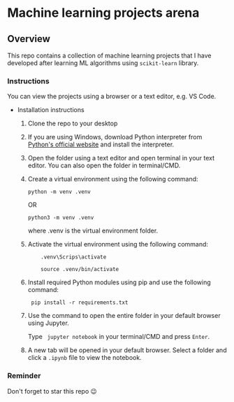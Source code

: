 # Machine learning projects arena

## Overview
This repo contains a collection of machine learning projects that I have developed after learning ML algorithms using `scikit-learn` library.

### Instructions
You can view the projects using a browser or a text editor, e.g. VS Code.

- Installation instructions
  1. Clone the repo to your desktop
  2. If you are using Windows, download Python interpreter from [Python's official website](https://python.org) and install the interpreter.
  3. Open the folder using a text editor and open terminal in your text editor. You can also open the folder in terminal/CMD.
  4. Create a virtual environment using the following command:
     ```
     python -m venv .venv
     ```

     OR
     
     ```
     python3 -m venv .venv
     ```
     where .venv is the virtual environment folder.

  5. Activate the virtual environment using the following command:

     ``` (Windows CMD)
         .venv\Scrips\activate
     ```
     
     ``` (Linux/Mac)
         source .venv/bin/activate
     ```

  6. Install required Python modules using pip and use the following command:

     ``` pip install -r requirements.txt```

  7. Use the command to open the entire folder in your default browser using Jupyter.

     Type ``` jupyter notebook``` in your terminal/CMD and press ```Enter```.

  8. A new tab will be opened in your default browser. Select a folder and click a `.ipynb` file to view the notebook.

### Reminder
Don't forget to star this repo 😉
